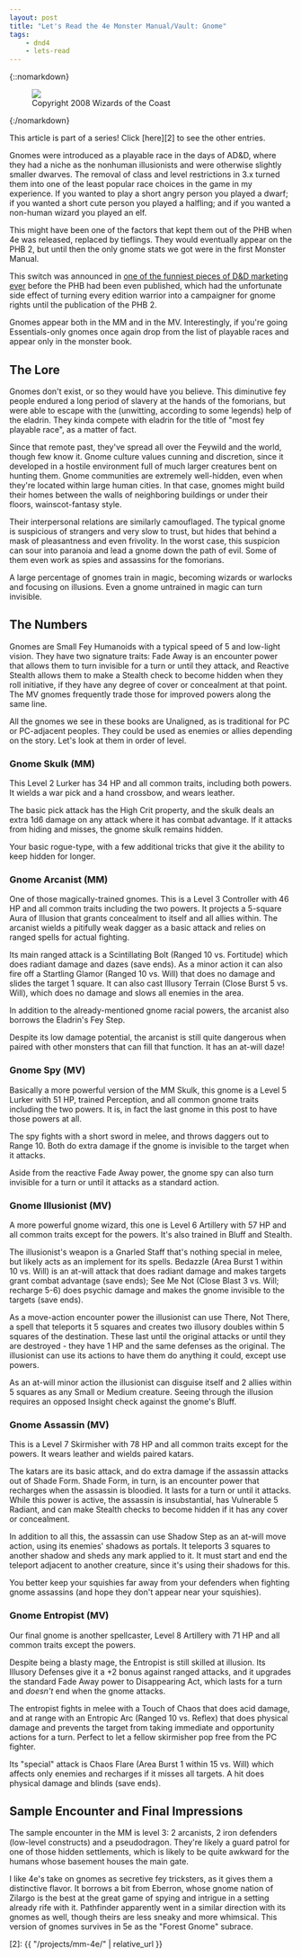 ```yaml
---
layout: post
title: "Let's Read the 4e Monster Manual/Vault: Gnome"
tags:
    - dnd4
    - lets-read
---
```


{::nomarkdown}
<figure class="left">
  <img src="{{ "/assets/wir-mm-4e-gnome.png" | absolute_url }}"/>
  <figcaption>
    Copyright 2008 Wizards of the Coast
  </figcaption>
</figure>
{:/nomarkdown}

This article is part of a series! Click [here][2] to see the other entries.

Gnomes were introduced as a playable race in the days of AD&D, where they had a
niche as the nonhuman illusionists and were otherwise slightly smaller
dwarves. The removal of class and level restrictions in 3.x turned them into one
of the least popular race choices in the game in my experience. If you wanted to
play a short angry person you played a dwarf; if you wanted a short cute person
you played a halfling; and if you wanted a non-human wizard you played an elf.

This might have been one of the factors that kept them out of the PHB when 4e
was released, replaced by tieflings. They would eventually appear on the PHB 2,
but until then the only gnome stats we got were in the first Monster Manual.

This switch was announced in [one of the funniest pieces of D&D marketing
ever][1] before the PHB had been even published, which had the unfortunate side
effect of turning every edition warrior into a campaigner for gnome rights until
the publication of the PHB 2.

Gnomes appear both in the MM and in the MV. Interestingly, if you're going
Essentials-only gnomes once again drop from the list of playable races and
appear only in the monster book.

## The Lore

Gnomes don't exist, or so they would have you believe. This diminutive fey
people endured a long period of slavery at the hands of the fomorians, but were
able to escape with the (unwitting, according to some legends) help of the
eladrin. They kinda compete with eladrin for the title of "most fey playable
race", as a matter of fact.

Since that remote past, they've spread all over the Feywild and the world,
though few know it. Gnome culture values cunning and discretion, since it
developed in a hostile environment full of much larger creatures bent on hunting
them. Gnome communities are extremely well-hidden, even when they're located
within large human cities. In that case, gnomes might build their homes between
the walls of neighboring buildings or under their floors, wainscot-fantasy style.

Their interpersonal relations are similarly camouflaged. The typical gnome is
suspicious of strangers and very slow to trust, but hides that behind a mask of
pleasantness and even frivolity. In the worst case, this suspicion can sour into
paranoia and lead a gnome down the path of evil. Some of them even work as spies
and assassins for the fomorians.

A large percentage of gnomes train in magic, becoming wizards or warlocks and
focusing on illusions. Even a gnome untrained in magic can turn invisible.

## The Numbers

Gnomes are Small Fey Humanoids with a typical speed of 5 and low-light
vision. They have two signature traits: Fade Away is an encounter power that
allows them to turn invisible for a turn or until they attack, and Reactive
Stealth allows them to make a Stealth check to become hidden when they roll
initiative, if they have any degree of cover or concealment at that point. The
MV gnomes frequently trade those for improved powers along the same line.

All the gnomes we see in these books are Unaligned, as is traditional for PC or
PC-adjacent peoples. They could be used as enemies or allies depending on the
story. Let's look at them in order of level.

### Gnome Skulk (MM)

This Level 2 Lurker has 34 HP and all common traits, including both powers. It
wields a war pick and a hand crossbow, and wears leather.

The basic pick attack has the High Crit property, and the skulk deals an extra
1d6 damage on any attack where it has combat advantage. If it attacks from
hiding and misses, the gnome skulk remains hidden.

Your basic rogue-type, with a few additional tricks that give it the ability to
keep hidden for longer.

### Gnome Arcanist (MM)

One of those magically-trained gnomes. This is a Level 3 Controller with 46 HP
and all common traits including the two powers. It projects a 5-square Aura of
Illusion that grants concealment to itself and all allies within. The arcanist
wields a pitifully weak dagger as a basic attack and relies on ranged spells for
actual fighting.

Its main ranged attack is a Scintillating Bolt (Ranged 10 vs. Fortitude) which
does radiant damage and dazes (save ends). As a minor action it can also fire
off a Startling Glamor (Ranged 10 vs. Will) that does no damage and slides the
target 1 square. It can also cast Illusory Terrain (Close Burst 5 vs. Will),
which does no damage and slows all enemies in the area.

In addition to the already-mentioned gnome racial powers, the arcanist also
borrows the Eladrin's Fey Step.

Despite its low damage potential, the arcanist is still quite dangerous when
paired with other monsters that can fill that function. It has an at-will daze!

### Gnome Spy (MV)

Basically a more powerful version of the MM Skulk, this gnome is a Level 5
Lurker with 51 HP, trained Perception, and all common gnome traits including the
two powers. It is, in fact the last gnome in this post to have those powers at
all.

The spy fights with a short sword in melee, and throws daggers out to
Range 10. Both do extra damage if the gnome is invisible to the target when it
attacks.

Aside from the reactive Fade Away power, the gnome spy can also turn invisible
for a turn or until it attacks as a standard action.

### Gnome Illusionist (MV)

A more powerful gnome wizard, this one is Level 6 Artillery with 57 HP and all
common traits except for the powers. It's also trained in Bluff and Stealth.

The illusionist's weapon is a Gnarled Staff that's nothing special in melee, but
likely acts as an implement for its spells. Bedazzle (Area Burst 1 within 10
vs. Will) is an at-will attack that does radiant damage and makes targets grant
combat advantage (save ends); See Me Not (Close Blast 3 vs. Will; recharge 5-6)
does psychic damage and makes the gnome invisible to the targets (save ends).

As a move-action encounter power the illusionist can use There, Not There, a
spell that teleports it 5 squares and creates two illusory doubles within 5
squares of the destination. These last until the original attacks or until they
are destroyed - they have 1 HP and the same defenses as the original. The
illusionist can use its actions to have them do anything it could, except use
powers.

As an at-will minor action the illusionist can disguise itself and 2 allies
within 5 squares as any Small or Medium creature. Seeing through the illusion
requires an opposed Insight check against the gnome's Bluff.

### Gnome Assassin (MV)

This is a Level 7 Skirmisher with 78 HP and all common traits except for the
powers. It wears leather and wields paired katars.

The katars are its basic attack, and do extra damage if the assassin attacks out
of Shade Form. Shade Form, in turn, is an encounter power that recharges when
the assassin is bloodied. It lasts for a turn or until it attacks. While this
power is active, the assassin is insubstantial, has Vulnerable 5 Radiant, and
can make Stealth checks to become hidden if it has any cover or concealment.

In addition to all this, the assassin can use Shadow Step as an at-will move
action, using its enemies' shadows as portals. It teleports 3 squares to another
shadow and sheds any mark applied to it. It must start and end the teleport
adjacent to another creature, since it's using their shadows for this.

You better keep your squishies far away from your defenders when fighting gnome
assassins (and hope they don't appear near your squishies).

### Gnome Entropist (MV)

Our final gnome is another spellcaster, Level 8 Artillery with 71 HP and all
common traits except the powers.

Despite being a blasty mage, the Entropist is still skilled at illusion. Its
Illusory Defenses give it a +2 bonus against ranged attacks, and it upgrades the
standard Fade Away power to Disappearing Act, which lasts for a turn and
_doesn't_ end when the gnome attacks.

The entropist fights in melee with a Touch of Chaos that does acid damage, and
at range with an Entropic Arc (Ranged 10 vs. Reflex) that does physical damage
and prevents the target from taking immediate and opportunity actions for a
turn. Perfect to let a fellow skirmisher pop free from the PC fighter.

Its "special" attack is Chaos Flare (Area Burst 1 within 15 vs. Will) which
affects only enemies and recharges if it misses all targets. A hit does physical
damage and blinds (save ends).

## Sample Encounter and Final Impressions

The sample encounter in the MM is level 3: 2 arcanists, 2 iron defenders
(low-level constructs) and a pseudodragon. They're likely a guard patrol for one
of those hidden settlements, which is likely to be quite awkward for the humans
whose basement houses the main gate.

I like 4e's take on gnomes as secretive fey tricksters, as it gives them a
distinctive flavor. It borrows a bit from Eberron, whose gnome nation of Zilargo
is the best at the great game of spying and intrigue in a setting already rife
with it. Pathfinder apparently went in a similar direction with its gnomes as
well, though theirs are less sneaky and more whimsical. This version of gnomes
survives in 5e as the "Forest Gnome" subrace.

[1]: https://www.youtube.com/watch?v=4UqFPujRZWo

[2]: {{ "/projects/mm-4e/" | relative_url }}
